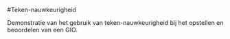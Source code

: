 #Teken-nauwkeurigheid

Demonstratie van het gebruik van teken-nauwkeurigheid bij het opstellen en beoordelen van een GIO.
